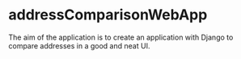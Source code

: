 # addressComparisonWebApp
The aim of the application is to create an application with Django to compare addresses in a good and neat UI.
